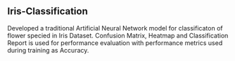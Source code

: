 ## Iris-Classification
Developed a traditional Artificial Neural Network model for classificaton of flower specied in Iris Dataset. 
Confusion Matrix, Heatmap and Classification Report is used for performance evaluation with performance metrics used during training as Accuracy. 
